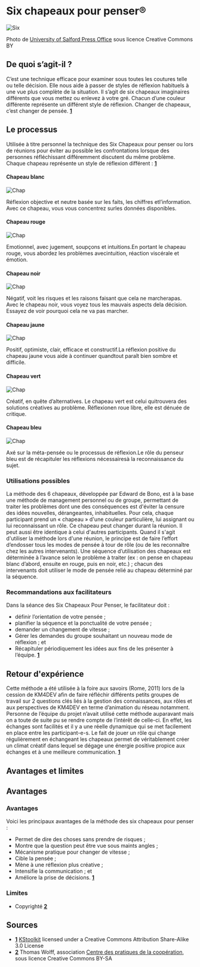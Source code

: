 # Six chapeaux pour penser®

![Six](http://farm4.staticflickr.com/3203/3061427692_a34720709d_z.jpg?zz=1)

Photo de [ University of Salford Press Office](https://www.flickr.com/photos/salforduniversity/3061427692/in/photostream/) sous licence Creative Commons BY

## De quoi s’agit-il ?
C’est une technique efficace pour examiner sous toutes les coutures telle ou telle décision. Elle nous aide à passer de styles de réflexion habituels à une vue plus complète de la situation.
Il s’agit de six chapeaux imaginaires différents que vous mettez ou enlevez à votre gré. Chacun d’une couleur différente représente un différent style de réflexion. Changer de chapeaux, c’est changer de pensée.
**[1](#note)** 

## Le processus
Utilisée à titre personnel la technique des Six Chapeaux pour penser ou lors de réunions pour éviter au possible les confrontations lorsque des personnes réfléchissant différemment discutent du même problème. Chaque chapeau représente un style de réflexion différent :
**[1](#note)** 

#### 	Chapeau blanc

![Chap](http://www.kstoolkit.org/file/view/WhiteHat.gif/288731568/WhiteHat.gif)

Réflexion objective et neutre basée sur les faits, les chiffres etl’information. Avec ce chapeau, vous vous concentrez surles données disponibles.

#### 	Chapeau rouge

![Chap](http://www.kstoolkit.org/file/view/RedHat.gif/288731394/RedHat.gif)

Emotionnel, avec jugement, soupçons et intuitions.En portant le chapeau rouge, vous abordez les problèmes avecintuition, réaction viscérale et émotion.

#### 	Chapeau noir

![Chap](http://www.kstoolkit.org/file/view/BlackHat.gif/288731696/BlackHat.gif)

Négatif, voit les risques et les raisons faisant que cela ne marcherapas. Avec le chapeau noir, vous voyez tous les mauvais aspects dela décision. Essayez de voir pourquoi cela ne va pas marcher.

#### 	Chapeau jaune

![Chap](http://www.kstoolkit.org/file/view/YellowHat.gif/288731788/YellowHat.gif)

Positif, optimiste, clair, efficace et constructif.La réflexion positive du chapeau jaune vous aide à continuer quandtout paraît bien sombre et difficile.

#### 	Chapeau vert

![Chap](http://www.kstoolkit.org/file/view/GreenHat.gif/288731768/GreenHat.gif)

Créatif, en quête d’alternatives. Le chapeau vert est celui quitrouvera des solutions créatives au problème. Réflexionen roue libre, elle est dénuée de critique.

#### 	Chapeau bleu

![Chap](http://www.kstoolkit.org/file/view/BlueHat.gif/288731744/BlueHat.gif)

Axé sur la méta-pensée ou le processus de réflexion.Le rôle du penseur bleu est de récapituler les réflexions nécessairesà la reconnaissance du sujet.

### Utilisations possibles

La méthode des 6 chapeaux, développée par Edward de Bono, est à la base une méthode de management personnel ou de groupe, permettant de traiter les problèmes dont une des conséquences est d'éviter la censure des idées nouvelles, dérangeantes, inhabituelles.
Pour cela, chaque participant prend un « chapeau » d'une couleur particulière, lui assignant ou lui reconnaissant un rôle. Ce chapeau peut changer durant la réunion. Il peut aussi être identique à celui d'autres participants.
Quand il s'agit d'utiliser la méthode lors d'une réunion, le principe est de faire l’effort d’endosser tous les modes de pensée à tour de rôle (ou de les reconnaître chez les autres intervenants). Une séquence d’utilisation des chapeaux est déterminée à l’avance selon le problème à traiter (ex : on pense en chapeau blanc d’abord, ensuite en rouge, puis en noir, etc.) ; chacun des intervenants doit utiliser le mode de pensée relié au chapeau déterminé par la séquence.

### Recommandations aux facilitateurs

Dans la séance des Six Chapeaux Pour Penser, le facilitateur doit :

* définir l’orientation de votre pensée ;
* planifier la séquence et la ponctualité de votre pensée ;
* demander un changement de vitesse ;
* Gérer les demandes du groupe souhaitant un nouveau mode de réflexion ; et
* Récapituler périodiquement les idées aux fins de les présenter à l’équipe. **[1](#note)** 

## Retour d'expérience

Cette méthode a été utilisée à la foire aux savoirs (Rome, 2011) lors de la cession de KM4DEV afin de faire réfléchir différents petits groupes de travail sur 2 questions clés liés à la gestion des connaissances, aux rôles et aux perspectives de KM4DEV en terme d’animation du réseau notamment. Personne de l’équipe du projet n’avait utilisé cette méthode auparavant mais on a toute de suite pu se rendre compte de l’intérêt de celle-ci. En effet, les échanges sont facilités et il y a une réelle dynamique qui se met facilement en place entre les participant-e-s. Le fait de jouer un rôle qui change régulièrement en échangeant les chapeaux permet de véritablement créer un climat créatif dans lequel se dégage une énergie positive propice aux échanges et à une meilleure communication.
**[1](#note)** 
 
## Avantages et limites

## Avantages

### Avantages
Voici les principaux avantages de la méthode des six chapeaux pour penser :

* Permet de dire des choses sans prendre de risques ;
* Montre que la question peut être vue sous maints angles ;
* Mécanisme pratique pour changer de vitesse ;
* Cible la pensée ;
* Mène à une réflexion plus créative ;
* Intensifie la communication ; et
* Améliore la prise de décisions. **[1](#note)** 

### Limites
* Copyrighté **[2](#note)** 

## Sources

<a id="note">

* **[1](#note)** [KStoolkit](http://www.kstoolkit.org/) licensed under a Creative Commons Attribution Share-Alike 3.0 License
* **[2](#note)**  Thomas Wolff, association [Centre des pratiques de la coopération](http://cpcoop.fr), sous licence Creative Commons BY-SA


